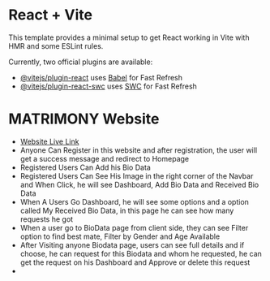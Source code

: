 # React + Vite

This template provides a minimal setup to get React working in Vite with HMR and some ESLint rules.

Currently, two official plugins are available:

- [@vitejs/plugin-react](https://github.com/vitejs/vite-plugin-react/blob/main/packages/plugin-react/README.md) uses [Babel](https://babeljs.io/) for Fast Refresh
- [@vitejs/plugin-react-swc](https://github.com/vitejs/vite-plugin-react-swc) uses [SWC](https://swc.rs/) for Fast Refresh


# MATRIMONY Website

- [Website Live Link](https://matrimoni-1245b.web.app) 
- Anyone Can Register in this website and after registration, the user will get a success message and redirect to Homepage
- Registered Users Can Add his Bio Data
- Registered Users Can See His Image in the right corner of the Navbar and When Click, he will see Dashboard, Add Bio Data and Received Bio Data
- When A Users Go Dashboard, he will see some options and a option called My Received Bio Data, in this page he can see how many requests he got
- When a user go to BioData page from client side, they can see Filter option to find best mate, Filter by Gender and Age Available
- After Visiting anyone Biodata page, users can see full details and if choose, he can request for this Biodata and whom he requested, he can get the request on his Dashboard and Approve or delete this request
- 